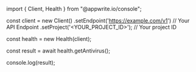 import { Client, Health } from "@appwrite.io/console";

const client = new Client()
    .setEndpoint('https://example.com/v1') // Your API Endpoint
    .setProject('<YOUR_PROJECT_ID>'); // Your project ID

const health = new Health(client);

const result = await health.getAntivirus();

console.log(result);
